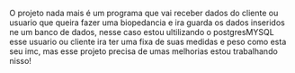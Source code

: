 O projeto nada mais é um programa que vai receber dados do cliente ou usuario que queira fazer uma biopedancia e ira guarda os dados inseridos ne um banco de dados, nesse caso estou ultilizando o postgresMYSQL esse usuario ou cliente ira ter uma fixa de suas medidas e peso como esta seu imc, mas esse projeto precisa de umas melhorias estou trabalhando nisso!
